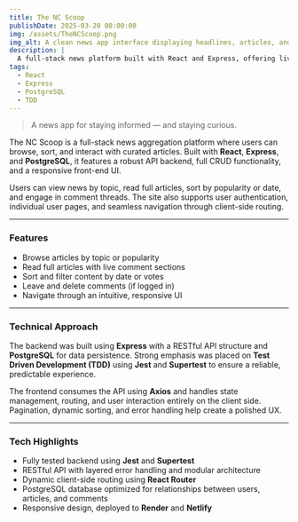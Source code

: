 ```yaml
---
title: The NC Scoop
publishDate: 2025-03-20 00:00:00
img: /assets/TheNCScoop.png
img_alt: A clean news app interface displaying headlines, articles, and categories
description: |
  A full-stack news platform built with React and Express, offering live article browsing, comment interaction, and user management.
tags:
  - React
  - Express
  - PostgreSQL
  - TDD
---
```


> A news app for staying informed — and staying curious.

The NC Scoop is a full-stack news aggregation platform where users can browse, sort, and interact with curated articles. Built with **React**, **Express**, and **PostgreSQL**, it features a robust API backend, full CRUD functionality, and a responsive front-end UI.

Users can view news by topic, read full articles, sort by popularity or date, and engage in comment threads. The site also supports user authentication, individual user pages, and seamless navigation through client-side routing.

---

### Features

- Browse articles by topic or popularity
- Read full articles with live comment sections
- Sort and filter content by date or votes
- Leave and delete comments (if logged in)
- Navigate through an intuitive, responsive UI

---

### Technical Approach

The backend was built using **Express** with a RESTful API structure and **PostgreSQL** for data persistence. Strong emphasis was placed on **Test Driven Development (TDD)** using **Jest** and **Supertest** to ensure a reliable, predictable experience.

The frontend consumes the API using **Axios** and handles state management, routing, and user interaction entirely on the client side. Pagination, dynamic sorting, and error handling help create a polished UX.

---

### Tech Highlights

- Fully tested backend using **Jest** and **Supertest**
- RESTful API with layered error handling and modular architecture
- Dynamic client-side routing using **React Router**
- PostgreSQL database optimized for relationships between users, articles, and comments
- Responsive design, deployed to **Render** and **Netlify**
